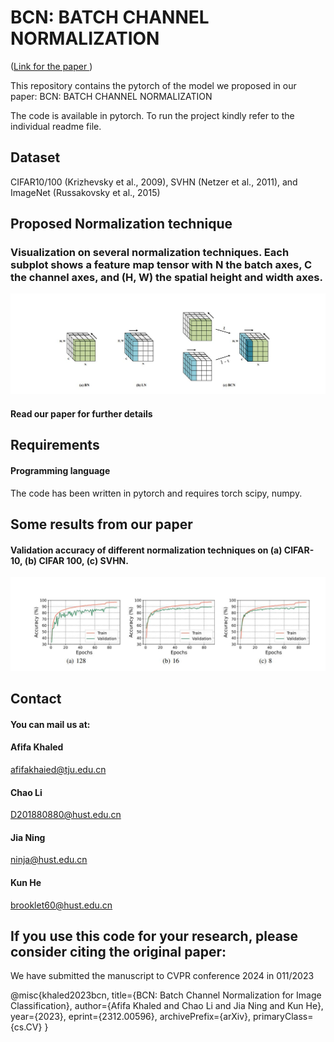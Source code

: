 
# BCN: BATCH CHANNEL NORMALIZATION


([Link for the paper ](https://arxiv.org/abs/2312.00596))
  

This repository contains the pytorch   of the model we proposed in our paper:  BCN: BATCH CHANNEL NORMALIZATION

The code is available in pytorch. To run the project kindly refer to the individual readme file.





## Dataset


CIFAR10/100 (Krizhevsky et al., 2009), SVHN (Netzer et al., 2011), and ImageNet (Russakovsky et al., 2015)







## Proposed Normalization technique


### Visualization on several normalization techniques. Each subplot shows a feature map tensor with N the batch axes, C the channel axes, and (H, W) the spatial height and width axes.


![model](./method.JPG)



#### Read our paper for further details


##   Requirements
####  Programming language

The code has been written in pytorch  and requires
torch
scipy,
numpy.

## Some results from our paper





####  Validation accuracy of different normalization techniques on (a) CIFAR-10, (b) CIFAR 100, (c) SVHN.



![model](./Result2.JPG)





## Contact

####  You can mail us at: 



#### Afifa Khaled 

afifakhaied@tju.edu.cn

#### Chao Li

D201880880@hust.edu.cn

#### Jia Ning

ninja@hust.edu.cn

#### Kun He
brooklet60@hust.edu.cn




## If you use this code for your research, please consider citing the original paper:


We have submitted the manuscript to CVPR conference 2024 in 011/2023

@misc{khaled2023bcn,
      title={BCN: Batch Channel Normalization for Image Classification}, 
      author={Afifa Khaled and Chao Li and Jia Ning and Kun He},
      year={2023},
      eprint={2312.00596},
      archivePrefix={arXiv},
      primaryClass={cs.CV}
}





